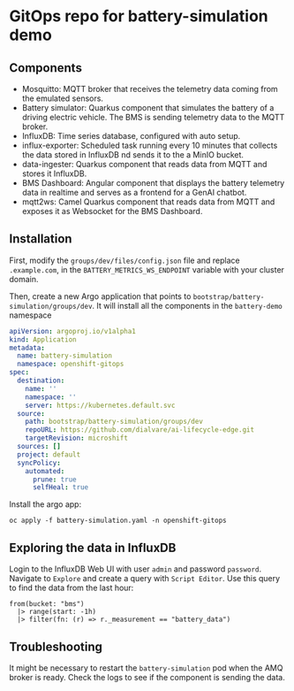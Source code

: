 # GitOps repo for battery-simulation demo

## Components
- Mosquitto: MQTT broker that receives the telemetry data coming from the emulated sensors.
- Battery simulator: Quarkus component that simulates the battery of a driving electric vehicle. The BMS is sending telemetry data to the MQTT broker.
- InfluxDB: Time series database, configured with auto setup.
- influx-exporter: Scheduled task running every 10 minutes that collects the data stored in InfluxDB nd sends it to the a MinIO bucket.
- data-ingester: Quarkus component that reads data from MQTT and stores it InfluxDB.
- BMS Dashboard: Angular component that displays the battery telemetry data in realtime and serves as a frontend for a GenAI chatbot.
- mqtt2ws: Camel Quarkus component that reads data from MQTT and exposes it as Websocket for the BMS Dashboard.

## Installation

First, modify the `groups/dev/files/config.json` file and replace `.example.com`, in the `BATTERY_METRICS_WS_ENDPOINT` variable with your cluster domain. 

Then, create a new Argo application that points to `bootstrap/battery-simulation/groups/dev`. It will install all the components in the `battery-demo` namespace

````yaml
apiVersion: argoproj.io/v1alpha1
kind: Application
metadata:
  name: battery-simulation
  namespace: openshift-gitops
spec:
  destination:
    name: ''
    namespace: ''
    server: https://kubernetes.default.svc
  source:
    path: bootstrap/battery-simulation/groups/dev
    repoURL: https://github.com/dialvare/ai-lifecycle-edge.git
    targetRevision: microshift
  sources: []
  project: default
  syncPolicy:
    automated:
      prune: true
      selfHeal: true
````

Install the argo app:

````shellscript
oc apply -f battery-simulation.yaml -n openshift-gitops
````

## Exploring the data in InfluxDB

Login to the InfluxDB Web UI with user `admin` and password `password`.
Navigate to `Explore` and create a query with `Script Editor`. 
Use this query to find the data from the last hour:

````shellscript
from(bucket: "bms")
  |> range(start: -1h)
  |> filter(fn: (r) => r._measurement == "battery_data")
````

## Troubleshooting

It might be necessary to restart the `battery-simulation` pod when the AMQ broker is ready.
Check the logs to see if the component is sending the data.
